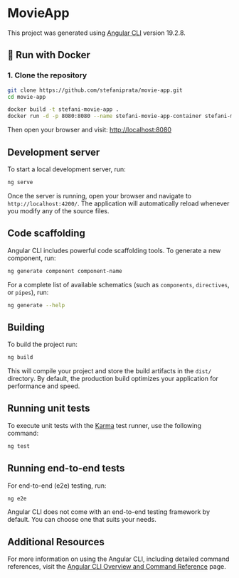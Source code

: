 # MovieApp

This project was generated using [Angular CLI](https://github.com/angular/angular-cli) version 19.2.8.

## 🐳 Run with Docker

### 1. Clone the repository

```bash
git clone https://github.com/stefaniprata/movie-app.git
cd movie-app
```

```bash
docker build -t stefani-movie-app .
docker run -d -p 8080:8080 --name stefani-movie-app-container stefani-movie-app
```

Then open your browser and visit:
[http://localhost:8080](http://localhost:8080)

## Development server

To start a local development server, run:

```bash
ng serve
```

Once the server is running, open your browser and navigate to `http://localhost:4200/`. The application will automatically reload whenever you modify any of the source files.

## Code scaffolding

Angular CLI includes powerful code scaffolding tools. To generate a new component, run:

```bash
ng generate component component-name
```

For a complete list of available schematics (such as `components`, `directives`, or `pipes`), run:

```bash
ng generate --help
```

## Building

To build the project run:

```bash
ng build
```

This will compile your project and store the build artifacts in the `dist/` directory. By default, the production build optimizes your application for performance and speed.

## Running unit tests

To execute unit tests with the [Karma](https://karma-runner.github.io) test runner, use the following command:

```bash
ng test
```

## Running end-to-end tests

For end-to-end (e2e) testing, run:

```bash
ng e2e
```

Angular CLI does not come with an end-to-end testing framework by default. You can choose one that suits your needs.

## Additional Resources

For more information on using the Angular CLI, including detailed command references, visit the [Angular CLI Overview and Command Reference](https://angular.dev/tools/cli) page.
